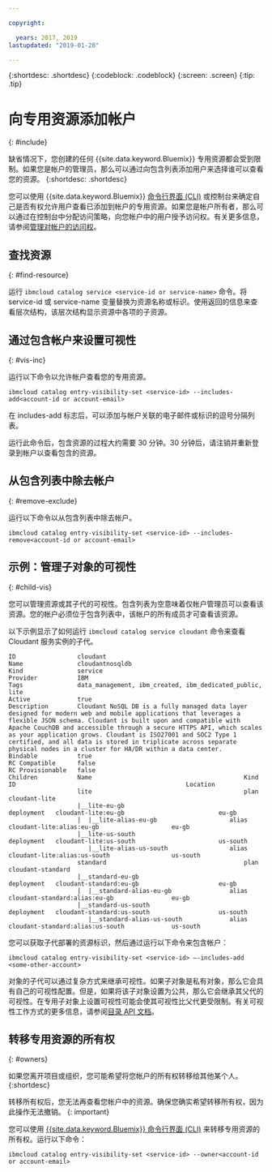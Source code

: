 ```yaml
---

copyright:

  years: 2017, 2019
lastupdated: "2019-01-28"

---
```


{:shortdesc: .shortdesc}
{:codeblock: .codeblock}
{:screen: .screen}
{:tip: .tip}

# 向专用资源添加帐户
{: #include}

缺省情况下，您创建的任何 {{site.data.keyword.Bluemix}} 专用资源都会受到限制。如果您是帐户的管理员，那么可以通过向包含列表添加用户来选择谁可以查看您的资源。
{:shortdesc: .shortdesc}

您可以使用 {{site.data.keyword.Bluemix}} [命令行界面 (CLI)](/docs/cli/reference/ibmcloud?topic=cloud-cli-ibmcloud_cli) 或控制台来确定自己是否有权允许用户查看已添加到帐户的专用资源。如果您是帐户所有者，那么可以通过在控制台中分配访问策略，向您帐户中的用户授予访问权。有关更多信息，请参阅[管理对帐户的访问权](/docs/account?topic=account-find-access)。

## 查找资源
{: #find-resource}

运行 `ibmcloud catalog service <service-id or service-name>` 命令。将 service-id 或 service-name 变量替换为资源名称或标识。使用返回的信息来查看层次结构，该层次结构显示资源中各项的子资源。

## 通过包含帐户来设置可视性
{: #vis-inc}

运行以下命令以允许帐户查看您的专用资源。

`ibmcloud catalog entry-visibility-set <service-id> --includes-add<account-id or account-email>`

在 includes-add 标志后，可以添加与帐户关联的电子邮件或标识的逗号分隔列表。

运行此命令后，包含资源的过程大约需要 30 分钟。30 分钟后，请注销并重新登录到帐户以查看包含的资源。

## 从包含列表中除去帐户
{: #remove-exclude}

运行以下命令以从包含列表中除去帐户。

`ibmcloud catalog entry-visibility-set <service-id> --includes-remove<account-id or account-email>`

## 示例：管理子对象的可视性
{: #child-vis}

您可以管理资源或其子代的可视性。包含列表为空意味着仅帐户管理员可以查看该资源。您的帐户必须位于包含列表中，该帐户的所有成员才可查看该资源。

以下示例显示了如何运行 `ibmcloud catalog service cloudant` 命令来查看 Cloudant 服务实例的子代。

```
ID                 cloudant
Name               cloudantnosqldb
Kind               service
Provider           IBM
Tags               data_management, ibm_created, ibm_dedicated_public, lite
Active             true
Description        Cloudant NoSQL DB is a fully managed data layer designed for modern web and mobile applications that leverages a flexible JSON schema. Cloudant is built upon and compatible with Apache CouchDB and accessible through a secure HTTPS API, which scales as your application grows. Cloudant is ISO27001 and SOC2 Type 1 certified, and all data is stored in triplicate across separate physical nodes in a cluster for HA/DR within a data center.
Bindable           true
RC Compatible      false
RC Provisionable   false
Children           Name                                          Kind         ID                                               Location
                   lite                                          plan         cloudant-lite
                   |__lite-eu-gb                             deployment   cloudant-lite:eu-gb                          eu-gb
                   |  |__lite-alias-eu-gb                    alias        cloudant-lite:alias:eu-gb                    eu-gb
                   |__lite-us-south                          deployment   cloudant-lite:us-south                       us-south
                      |__lite-alias-us-south                 alias        cloudant-lite:alias:us-south                 us-south
                   standard                                      plan         cloudant-standard
                   |__standard-eu-gb                         deployment   cloudant-standard:eu-gb                      eu-gb
                   |  |__standard-alias-eu-gb                alias        cloudant-standard:alias:eu-gb                eu-gb
                   |__standard-us-south                      deployment   cloudant-standard:us-south                   us-south
                      |__standard-alias-us-south             alias        cloudant-standard:alias:us-south             us-south
```

您可以获取子代部署的资源标识，然后通过运行以下命令来包含帐户：

`ibmcloud catalog entry-visibility-set <service-id> —-includes-add <some-other-account>`

对象的子代可以通过复杂方式来继承可视性。如果子对象是私有对象，那么它会具有自己的可视性配置。但是，如果将该子对象设置为公共，那么它会继承其父代的可视性。在专用子对象上设置可视性可能会使其可视性比父代更受限制。有关可视性工作方式的更多信息，请参阅[目录 API 文档](https://{DomainName}/apidocs/globalcatalog)。

## 转移专用资源的所有权
{: #owners}

如果您离开项目或组织，您可能希望将您帐户的所有权转移给其他某个人。
{:shortdesc}

转移所有权后，您无法再查看您帐户中的资源。确保您确实希望转移所有权，因为此操作无法撤销。
{: important}

您可以使用 [{{site.data.keyword.Bluemix}} 命令行界面 (CLI)](/docs/cli/reference/ibmcloud?topic=cloud-cli-ibmcloud_cli) 来转移专用资源的所有权。运行以下命令：

`ibmcloud catalog entry-visibility-set <service-id> --owner<account-id or account-email>`
